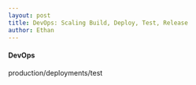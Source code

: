 ```yaml
---
layout: post
title: DevOps: Scaling Build, Deploy, Test, Release
author: Ethan
---
```

  
#### DevOps    
 production/deployments/test
